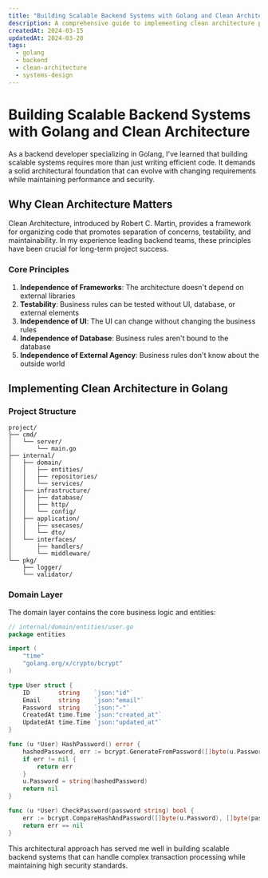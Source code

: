 ```yaml
---
title: "Building Scalable Backend Systems with Golang and Clean Architecture"
description: A comprehensive guide to implementing clean architecture principles in Golang for building maintainable, testable, and scalable backend systems.
createdAt: 2024-03-15
updatedAt: 2024-03-20
tags:
  - golang
  - backend
  - clean-architecture
  - systems-design
---
```


# Building Scalable Backend Systems with Golang and Clean Architecture

As a backend developer specializing in Golang, I've learned that building scalable systems requires more than just writing efficient code. It demands a solid architectural foundation that can evolve with changing requirements while maintaining performance and security.

## Why Clean Architecture Matters

Clean Architecture, introduced by Robert C. Martin, provides a framework for organizing code that promotes separation of concerns, testability, and maintainability. In my experience leading backend teams, these principles have been crucial for long-term project success.

### Core Principles

1. **Independence of Frameworks**: The architecture doesn't depend on external libraries
2. **Testability**: Business rules can be tested without UI, database, or external elements
3. **Independence of UI**: The UI can change without changing the business rules
4. **Independence of Database**: Business rules aren't bound to the database
5. **Independence of External Agency**: Business rules don't know about the outside world

## Implementing Clean Architecture in Golang

### Project Structure

```
project/
├── cmd/
│   └── server/
│       └── main.go
├── internal/
│   ├── domain/
│   │   ├── entities/
│   │   ├── repositories/
│   │   └── services/
│   ├── infrastructure/
│   │   ├── database/
│   │   ├── http/
│   │   └── config/
│   ├── application/
│   │   ├── usecases/
│   │   └── dto/
│   └── interfaces/
│       ├── handlers/
│       └── middleware/
└── pkg/
    ├── logger/
    └── validator/
```

### Domain Layer

The domain layer contains the core business logic and entities:

```go
// internal/domain/entities/user.go
package entities

import (
    "time"
    "golang.org/x/crypto/bcrypt"
)

type User struct {
    ID        string    `json:"id"`
    Email     string    `json:"email"`
    Password  string    `json:"-"`
    CreatedAt time.Time `json:"created_at"`
    UpdatedAt time.Time `json:"updated_at"`
}

func (u *User) HashPassword() error {
    hashedPassword, err := bcrypt.GenerateFromPassword([]byte(u.Password), bcrypt.DefaultCost)
    if err != nil {
        return err
    }
    u.Password = string(hashedPassword)
    return nil
}

func (u *User) CheckPassword(password string) bool {
    err := bcrypt.CompareHashAndPassword([]byte(u.Password), []byte(password))
    return err == nil
}
```

This architectural approach has served me well in building scalable backend systems that can handle complex transaction processing while maintaining high security standards.
